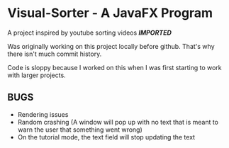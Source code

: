 # Visual-Sorter - A JavaFX Program
A project inspired by youtube sorting videos ***IMPORTED***

Was originally working on this project locally before github. That's why there isn't much commit history.

Code is sloppy because I worked on this when I was first starting to work with larger projects.

## BUGS

* Rendering issues
* Random crashing (A window will pop up with no text that is meant to warn the user that something went wrong)
* On the tutorial mode, the text field will stop updating the text
